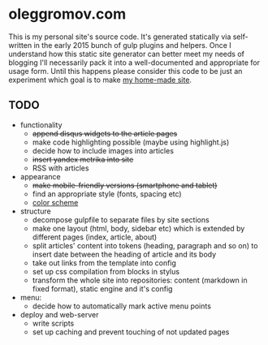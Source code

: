 # oleggromov.com
This is my personal site's source code. It's generated statically via self-written in the early 2015 bunch of gulp plugins and helpers.
Once I understand how this static site generator can better meet my needs of blogging I'll necessarily pack it into a well-documented and appropriate for usage form. Until this happens please consider this code to be just an experiment which goal is to make [my home-made site](http://oleggromov.com).

## TODO
* functionality
	* ~~append disqus widgets to the article pages~~
	* make code highlighting possible (maybe using highlight.js)
	* decide how to include images into articles
	* ~~insert yandex metrika into site~~
	* RSS with articles
* appearance
	* ~~make mobile-friendly versions (smartphone and tablet)~~
	* find an appropriate style (fonts, spacing etc)
	* [color scheme](https://color.adobe.com/Birdfolio-Blues-color-theme-7588080)
* structure
	* decompose gulpfile to separate files by site sections
	* make one layout (html, body, sidebar etc) which is extended by different pages (index, article, about)
	* split articles' content into tokens (heading, paragraph and so on) to insert date between the heading of article and its body
	* take out links from the template into config
	* set up css compilation from blocks in stylus
	* transform the whole site into repositories: content (markdown in fixed format), static engine and it's config
* menu:
	* decide how to automatically mark active menu points
* deploy and web-server
	* write scripts
	* set up caching and prevent touching of not updated pages
